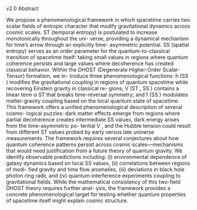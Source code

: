 v2.0 Abstract

We propose a phenomenological framework in which spacetime carries two scalar
fields of entropic character that modify gravitational dynamics across cosmic scales.
ST (temporal entropy) is postulated to increase monotonically throughout the uni-
verse, providing a dynamical mechanism for time’s arrow through an explicitly time-
asymmetric potential. SS (spatial entropy) serves as an order parameter for the
quantum-to-classical transition of spacetime itself: taking small values in regions
where quantum coherence persists and large values where decoherence has created
classical behavior.
Within the DHOST (Degenerate Higher-Order Scalar-Tensor) formalism, we in-
troduce three phenomenological functions: h (SS ) modifies the gravitational coupling
in regions of quantum spacetime while recovering Einstein gravity in classical re-
gions; V (ST , SS ) contains a linear term α ST that breaks time-reversal symmetry;
and f (SS ) modulates matter-gravity coupling based on the local quantum state of
spacetime.
This framework offers a unified phenomenological description of several cosmo-
logical puzzles: dark matter effects emerge from regions where partial decoherence
creates intermediate SS values, dark energy arises from the time-asymmetric po-
tential V , and the Hubble tension could result from different ST values probed by
early versus late universe measurements. The framework requires several conjectures
about how quantum coherence patterns persist across cosmic scales—mechanisms
that would need justification from a future theory of quantum gravity.
We identify observable predictions including: (i) environmental dependence of
galaxy dynamics based on local SS values, (ii) correlations between regions of modi-
fied gravity and time flow anomalies, (iii) deviations in black hole photon ring radii,
and (iv) quantum interference experiments coupling to gravitational fields. While
the mathematical consistency of this two-field DHOST theory requires further anal-
ysis, the framework provides a concrete phenomenological target for testing whether
quantum properties of spacetime itself might explain cosmic structure.
